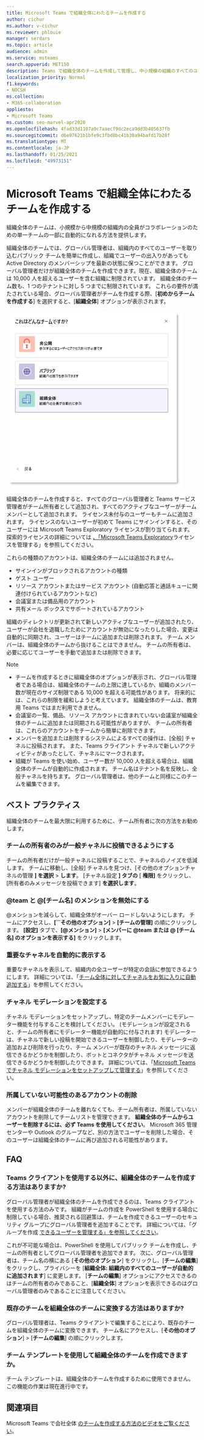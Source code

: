 ```yaml
---
title: Microsoft Teams で組織全体にわたるチームを作成する
author: cichur
ms.author: v-cichur
ms.reviewer: phlouie
manager: serdars
ms.topic: article
audience: admin
ms.service: msteams
search.appverid: MET150
description: Teams で組織全体のチームを作成して管理し、中小規模の組織のすべてのユーザーが自動的に共同作業を行う方法について学習します。
localization_priority: Normal
f1.keywords:
- NOCSH
ms.collection:
- M365-collaboration
appliesto:
- Microsoft Teams
ms.custom: seo-marvel-apr2020
ms.openlocfilehash: 4fad33d1107a9c7aaecf9dc2eca9dd3b405637fb
ms.sourcegitcommit: d6e97621b1bfe9c3fbd8bc41b30a94bafd17b28f
ms.translationtype: MT
ms.contentlocale: ja-JP
ms.lasthandoff: 01/25/2021
ms.locfileid: "49973151"
---
```

# <a name="create-an-org-wide-team-in-microsoft-teams"></a>Microsoft Teams で組織全体にわたるチームを作成する

組織全体のチームは、小規模から中規模の組織内の全員がコラボレーションのための単一チームの一部に自動的になれる方法を提供します。

組織全体のチームでは、グローバル管理者は、組織内のすべてのユーザーを取り込むパブリック チームを簡単に作成し、組織でユーザーの出入りがあっても Active Directory のメンバーシップを最新の状態に保つことができます。 グローバル管理者だけが組織全体のチームを作成できます。現在、組織全体のチームは 10,000 人を超えるユーザーを含む組織に制限されています。 組織全体のチーム数も、1 つのテナントに対し 5 つまでに制限されています。 これらの要件が満たされている場合、グローバル管理者がチームを作成する際、[**初めからチームを作成する**] を選択すると、[**組織全体**] オプションが表示されます。 

![組織全体のチームを作成するための [組織全体] オプションのスクリーンショット](media/create-org-wide-team.png "組織全体のチームを作成するための [組織全体] オプションのスクリーンショット")

組織全体のチームを作成すると、すべてのグローバル管理者と Teams サービス管理者がチーム所有者として追加され、すべてのアクティブなユーザーがチーム メンバーとして追加されます。 ライセンス未付与のユーザーもチームに追加されます。 ライセンスのないユーザーが初めて Teams にサインインすると、そのユーザーには Microsoft Teams Exploratory ライセンスが割り当てられます。 探索的ライセンスの詳細については [、「Microsoft Teams Exploratory](teams-exploratory.md)ライセンスを管理する」を参照してください。 

これらの種類のアカウントは、組織全体のチームには追加されません。

- サインインがブロックされるアカウントの種類
- ゲスト ユーザー
- リソース アカウントまたはサービス アカウント (自動応答と通話キューに関連付けられているアカウントなど)
- 会議室または備品用のアカウント
- 共有メール ボックスでサポートされているアカウント

組織のディレクトリが更新されて新しいアクティブなユーザーが追加されたり、ユーザーが会社を退職したためにアカウントが無効になったりした場合、変更は自動的に同期され、ユーザーはチームに追加または削除されます。 チーム メンバーは、組織全体のチームから抜けることはできません。 チームの所有者は、必要に応じてユーザーを手動で追加または削除できます。

> [!NOTE]
> - チームを作成するときに組織全体のオプションが表示され、グローバル管理者である場合は、組織全体のチームの上限に達しているか、組織のメンバー数が現在のサイズ制限である 10,000 を超える可能性があります。 将来的には、これらの制限を緩和しようと考えています。 組織全体のチームは、教育用 Teams ではまだ利用できません。
> - 会議室の一覧、備品、リソース アカウントに含まれていない会議室が組織全体のチームに追加または同期される可能性がありますが、 チームの所有者は、これらのアカウントをチームから簡単に削除できます。
> - メンバーを追加または削除するシステムによるすべての操作は、[全般] チャネルに投稿されます。 また、Teams クライアント チャネルで新しいアクティビティがあったとして、チャネルにマークされます。
> - 組織が Teams を使い始め、ユーザー数が 10,000 人を超える場合は、組織全体のチームが自動的に作成されます。 チーム名はテナント名を反映し、全般チャネルを持ちます。 グローバル管理者は、他のチームと同様にこのチームを編集できます。 

## <a name="best-practices"></a>ベスト プラクティス

組織全体のチームを最大限に利用するために、チーム所有者に次の方法をお勧めします。

### <a name="allow-only-team-owners-to-post-to-the-general-channel"></a>チームの所有者のみが一般チャネルに投稿できるようにする

チームの所有者だけが一般チャネルに投稿することで、チャネルのノイズを低減します。 チームに移動し、[全般] チャネルを見つけ、[その他のオプションチャネルの管理 **] を選択**  >  **します**。 [チャネル設定 **] タブの** [ **権限]** をクリックし、[所有者のみメッセージを投稿できます] **を選択します**。

### <a name="turn-off-team-and-team-name-mentions"></a>@team と @[チーム名] のメンションを無効にする

 @メンションを減らして、組織全体がオーバー ロードしないようにします。 チームにアクセスし、**[˙˙˙その他のオプション]** > **[チームの管理]** の順にクリックします。 **[設定]** タブで、<strong>[@メンション]</strong> > **[メンバーに @team または @ [チーム名] のオプションを表示する]** をクリックします。 

### <a name="automatically-show-important-channels"></a>重要なチャネルを自動的に表示する

重要なチャネルを表示して、組織内の全ユーザーが特定の会話に参加できるようにします。 詳細については、「[チーム全体に対してチャネルをお気に入りに自動追加する](https://support.office.com/article/auto-favorite-channels-for-the-whole-team-a948272c-5aa5-429c-863c-4e1e1cd6b0f6)」を参照してください。 

### <a name="set-up-channel-moderation"></a>チャネル モデレーションを設定する

チャネル モデレーションをセットアップし、特定のチームメンバーにモデレーター機能を付与することを検討してください。 (モデレーションが設定されると、チームの所有者にモデレーター機能が自動的に付与されます) モデレーターは、チャネルで新しい投稿を開始できるユーザーを制御したり、モデレーターの追加および削除を行ったり、チーム メンバーが既存のチャネル メッセージに返信できるかどうかを制御したり、ボットとコネクタがチャネル メッセージを送信できるかどうかを制御したりできます。 詳細については、「[Microsoft Teams でチャネル モデレーションをセットアップして管理する](manage-channel-moderation-in-teams.md)」を参照してください。

### <a name="remove-accounts-that-might-not-belong"></a>所属していない可能性のあるアカウントの削除

メンバーが組織全体のチームを離れなくても、チーム所有者は、所属していないアカウントを削除してチームリストを管理できます。 **組織全体のチームからユーザーを削除するには、必ず Teams を使用してください**。 Microsoft 365 管理センターや Outlook のグループなど、別の方法でユーザーを削除した場合、そのユーザーは組織全体のチームに再び追加される可能性があります。

## <a name="faq"></a>FAQ

### <a name="is-there-a-way-to-create-an-org-wide-team-other-than-using-the-teams-client"></a>Teams クライアントを使用する以外に、組織全体のチームを作成する方法はありますか?

グローバル管理者が組織全体のチームを作成できるのは、Teams クライアントを使用する方法のみです。 組織がチームの作成を PowerShell を使用する場合に制限している場合、推奨される回避策は、チームを作成できるユーザーのセキュリティ グループにグローバル管理者を追加することです。 詳細については、「グループを作成 [できるユーザーを管理する」を参照してください](https://docs.microsoft.com/microsoft-365/admin/create-groups/manage-creation-of-groups)。

これが不可能な場合は、PowerShell を使用してパブリック チームを作成し、チームの所有者としてグローバル管理者を追加できます。 次に、グローバル管理者は、チーム名の横にある [**その他のオプション**] をクリックし、[**チームの編集**] をクリックし、プライバシーを [**組織全体: 組織内のすべてのユーザーが自動的に追加されます**] に変更します。 [**チームの編集**] オプションにアクセスできるのはチームの所有者のみであること、[**組織全体**] オプションを表示できるのはグローバル管理者のみであることに注意してください。

### <a name="is-there-a-way-to-convert-an-existing-team-to-an-org-wide-team"></a>既存のチームを組織全体のチームに変換する方法はありますか?

グローバル管理者は、Teams クライアントで編集することにより、既存のチームを組織全体のチームに変換できます。 チーム名にアクセスし、[**その他のオプション**] > [**チームの編集**] の順にクリックします。

### <a name="can-i-create-an-org-wide-team-using-a-team-template"></a>チーム テンプレートを使用して組織全体のチームを作成できますか。

チーム テンプレートは、組織全体のチームを作成するために使用できません。 この機能の作業は現在進行中です。 

## <a name="see-also"></a>関連項目

Microsoft Teams で会社全体 [のチームを作成する方法のビデオをご覧ください](https://support.office.com/article/037bb27a-bcc9-48fe-8d72-44d9482420a3)。
